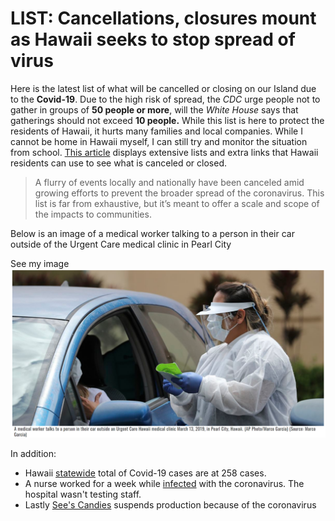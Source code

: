 # LIST: Cancellations, closures mount as Hawaii seeks to stop spread of virus
 Here is the latest list of what will be cancelled or closing on our Island due to the **Covid-19**. Due to the high risk of spread, the *CDC* urge people not to gather in groups of **50 people or more**, will the *White House* says that gatherings should not exceed **10 people.** While this list is here to protect the residents of Hawaii, it hurts many families and local companies. While I cannot be home in Hawaii myself, I can still try and monitor the situation from school.  [This article](https://www.hawaiinewsnow.com/2020/03/17/list-cancellations-closures-grow-virus-cases-mount/) displays extensive lists and extra links that Hawaii residents can use to see what is canceled or closed.

> A flurry of events locally and   nationally have been canceled amid growing efforts to prevent the broader spread of the coronavirus. This list is far from exhaustive, but it’s meant to offer a scale and scope of the impacts to communities.

Below is an image of a medical worker talking to a person in their car outside of the Urgent Care medical clinic in Pearl City


See my image ![A of a medical worker talking with a person in their car in the Urgent Care Medical Center in Pearl City](imgs/img.PNG/)


In addition:
 - Hawaii [statewide](https://www.hawaiinewsnow.com/2020/04/01/state-reports-new-coronavirus-cases-bringing-statewide-total/) total of Covid-19 cases are at 258 cases.
 - A nurse worked for a week while [infected](https://www.hawaiinewsnow.com/2020/04/01/nurse-worked-week-while-infected-with-coronavirus-hospital-wasnt-testing-staff/) with the coronavirus. The hospital wasn't testing staff.
 - Lastly [See's Candies](https://www.kitv.com/story/41957685/sees-candies-suspends-production-because-of-the-coronavirus) suspends production because of the coronavirus
